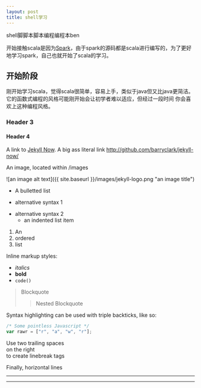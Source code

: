 ```yaml
---
layout: post
title: shell学习
---
```


shell脚脚本脚本编程编程本ben


  开始接触scala是因为[Spark](http://spark.apache.org/)，由于spark的源码都是scala进行编写的，为了更好地学习spark，自己也就开始了scala的学习。


## 开始阶段
  刚开始学习scala，觉得scala很简单，容易上手，类似于java但又比java更简洁。它的函数式编程的风格可能刚开始会让初学者难以适应，但经过一段时间
你会喜欢上这种编程风格。 

### Header 3

#### Header 4

A link to [Jekyll Now](http://github.com/barryclark/jekyll-now/). A big ass literal link <http://github.com/barryclark/jekyll-now/>

An image, located within /images

![an image alt text]({{ site.baseurl }}/images/jekyll-logo.png "an image title")

* A bulletted list
- alternative syntax 1
+ alternative syntax 2
  - an indented list item

1. An
2. ordered
3. list

Inline markup styles:

- _italics_
- **bold**
- `code()`

> Blockquote
>> Nested Blockquote

Syntax highlighting can be used with triple backticks, like so:

```javascript
/* Some pointless Javascript */
var rawr = ["r", "a", "w", "r"];
```

Use two trailing spaces  
on the right  
to create linebreak tags  

Finally, horizontal lines

----
****
